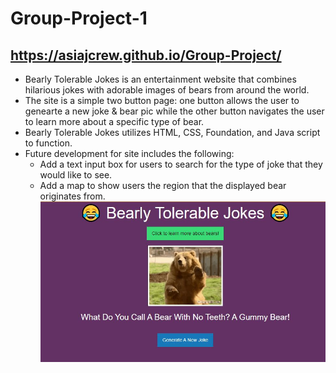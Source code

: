 # Group-Project-1
## https://asiajcrew.github.io/Group-Project/

* Bearly Tolerable Jokes is an entertainment website that combines hilarious jokes with adorable images of bears from around the world.
* The site is a simple two button page: one button allows the user to genearte a new joke & bear pic while the other button navigates the user to learn more about a specific type of bear.
* Bearly Tolerable Jokes utilizes HTML, CSS, Foundation, and Java script to function.
* Future development for site includes the following:
  - Add a text input box for users to search for the type of joke that they would like to see.
  - Add a map to show users the region that the displayed bear originates from.
![website snippit](https://github.com/asiajcrew/Group-Project/blob/6be65fb81ebccb3e998e48a272b5119d41a178c8/assets/image/website%20snippit.JPG)
